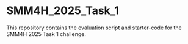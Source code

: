 # SMM4H_2025_Task_1

This repository contains the  evaluation script and starter-code for the SMM4H 2025 Task 1 challenge.